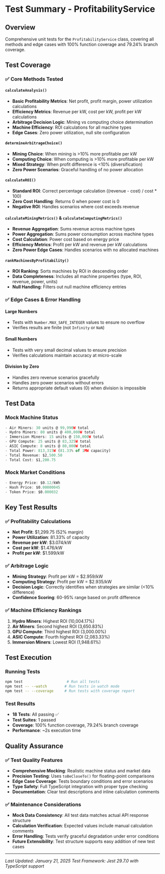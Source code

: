 # Test Summary - ProfitabilityService

## Overview
Comprehensive unit tests for the `ProfitabilityService` class, covering all methods and edge cases with 100% function coverage and 79.24% branch coverage.

## Test Coverage

### ✅ Core Methods Tested

#### `calculateAnalysis()`
- **Basic Profitability Metrics**: Net profit, profit margin, power utilization calculations
- **Efficiency Metrics**: Revenue per kW, cost per kW, profit per kW calculations
- **Arbitrage Decision Logic**: Mining vs computing choice determination
- **Machine Efficiency**: ROI calculations for all machine types
- **Edge Cases**: Zero power utilization, null site configuration

#### `determineArbitrageChoice()`
- **Mining Choice**: When mining is >10% more profitable per kW
- **Computing Choice**: When computing is >10% more profitable per kW
- **Mixed Strategy**: When profit difference is <10% (diversification)
- **Zero Power Scenarios**: Graceful handling of no power allocation

#### `calculateROI()`
- **Standard ROI**: Correct percentage calculation ((revenue - cost) / cost * 100)
- **Zero Cost Handling**: Returns 0 when power cost is 0
- **Negative ROI**: Handles scenarios where cost exceeds revenue

#### `calculateMiningMetrics()` & `calculateComputingMetrics()`
- **Revenue Aggregation**: Sums revenue across machine types
- **Power Aggregation**: Sums power consumption across machine types
- **Cost Calculation**: Power cost based on energy price
- **Efficiency Metrics**: Profit per kW and revenue per kW calculations
- **Zero Power Edge Cases**: Handles scenarios with no allocated machines

#### `rankMachinesByProfitability()`
- **ROI Ranking**: Sorts machines by ROI in descending order
- **Data Completeness**: Includes all machine properties (type, ROI, revenue, power, units)
- **Null Handling**: Filters out null machine efficiency entries

### ✅ Edge Cases & Error Handling

#### **Large Numbers**
- Tests with `Number.MAX_SAFE_INTEGER` values to ensure no overflow
- Verifies results are finite (not `Infinity` or `NaN`)

#### **Small Numbers**
- Tests with very small decimal values to ensure precision
- Verifies calculations maintain accuracy at micro-scale

#### **Division by Zero**
- Handles zero revenue scenarios gracefully
- Handles zero power scenarios without errors
- Returns appropriate default values (0) when division is impossible

## Test Data

### Mock Machine Status
```typescript
- Air Miners: 30 units @ 99,990W total
- Hydro Miners: 80 units @ 400,000W total
- Immersion Miners: 15 units @ 150,000W total
- GPU Compute: 25 units @ 83,325W total
- ASIC Compute: 8 units @ 80,000W total
- Total Power: 813,315W (81.33% of 1MW capacity)
- Total Revenue: $2,500.50
- Total Cost: $1,200.75
```

### Mock Market Conditions
```typescript
- Energy Price: $0.12/kWh
- Hash Price: $0.00000045
- Token Price: $0.000032
```

## Key Test Results

### ✅ Profitability Calculations
- **Net Profit**: $1,299.75 (52% margin)
- **Power Utilization**: 81.33% of capacity
- **Revenue per kW**: $3.074/kW
- **Cost per kW**: $1.476/kW
- **Profit per kW**: $1.599/kW

### ✅ Arbitrage Logic
- **Mining Strategy**: Profit per kW = $2.959/kW
- **Computing Strategy**: Profit per kW = $2.935/kW
- **Decision Logic**: Correctly identifies when strategies are similar (<10% difference)
- **Confidence Scoring**: 60-95% range based on profit difference

### ✅ Machine Efficiency Rankings
1. **Hydro Miners**: Highest ROI (10,004.17%)
2. **Air Miners**: Second highest ROI (3,650.83%)
3. **GPU Compute**: Third highest ROI (3,000.00%)
4. **ASIC Compute**: Fourth highest ROI (2,083.33%)
5. **Immersion Miners**: Lowest ROI (1,948.61%)

## Test Execution

### Running Tests
```bash
npm test                    # Run all tests
npm test -- --watch        # Run tests in watch mode
npm test -- --coverage     # Run tests with coverage report
```

### Test Results
- **18 Tests**: All passing ✅
- **Test Suites**: 1 passed
- **Coverage**: 100% function coverage, 79.24% branch coverage
- **Performance**: ~2s execution time

## Quality Assurance

### ✅ Test Quality Features
- **Comprehensive Mocking**: Realistic machine status and market data
- **Precision Testing**: Uses `toBeCloseTo()` for floating-point comparisons
- **Edge Case Coverage**: Tests boundary conditions and error scenarios
- **Type Safety**: Full TypeScript integration with proper type checking
- **Documentation**: Clear test descriptions and inline calculation comments

### ✅ Maintenance Considerations
- **Mock Data Consistency**: All test data matches actual API response structure
- **Calculation Verification**: Expected values include manual calculation comments
- **Error Handling**: Tests verify graceful degradation under error conditions
- **Future Extensibility**: Test structure supports easy addition of new test cases

---

*Last Updated: January 21, 2025*
*Test Framework: Jest 29.7.0 with TypeScript support*